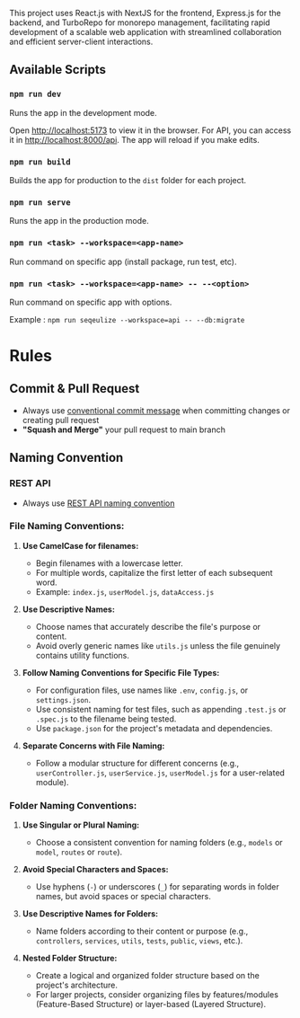 
This project uses React.js with NextJS for the frontend, Express.js for the backend, and TurboRepo for monorepo management, facilitating rapid development of a scalable web application with streamlined collaboration and efficient server-client interactions.

## Available Scripts

### `npm run dev`

Runs the app in the development mode.

Open [http://localhost:5173](http://localhost:5173) to view it in the browser. For API, you can access it in [http://localhost:8000/api](http://localhost:8000/api). The app will reload if you make edits.

### `npm run build`

Builds the app for production to the `dist` folder for each project.

### `npm run serve`

Runs the app in the production mode.

### `npm run <task> --workspace=<app-name>`

Run command on specific app (install package, run test, etc).

### `npm run <task> --workspace=<app-name> -- --<option>`

Run command on specific app with options.

Example : `npm run seqeulize --workspace=api -- --db:migrate`

# Rules

## Commit & Pull Request

- Always use [conventional commit message](https://www.conventionalcommits.org/en/v1.0.0/) when committing changes or creating pull request
- **"Squash and Merge"** your pull request to main branch

## Naming Convention

### REST API

- Always use [REST API naming convention](https://restfulapi.net/resource-naming/)

### File Naming Conventions:

1. **Use CamelCase for filenames:**
   - Begin filenames with a lowercase letter.
   - For multiple words, capitalize the first letter of each subsequent word.
   - Example: `index.js`, `userModel.js`, `dataAccess.js`

2. **Use Descriptive Names:**
   - Choose names that accurately describe the file's purpose or content.
   - Avoid overly generic names like `utils.js` unless the file genuinely contains utility functions.

3. **Follow Naming Conventions for Specific File Types:**
   - For configuration files, use names like `.env`, `config.js`, or `settings.json`.
   - Use consistent naming for test files, such as appending `.test.js` or `.spec.js` to the filename being tested.
   - Use `package.json` for the project's metadata and dependencies.

4. **Separate Concerns with File Naming:**
   - Follow a modular structure for different concerns (e.g., `userController.js`, `userService.js`, `userModel.js` for a user-related module).

### Folder Naming Conventions:

1. **Use Singular or Plural Naming:**
   - Choose a consistent convention for naming folders (e.g., `models` or `model`, `routes` or `route`).

2. **Avoid Special Characters and Spaces:**
   - Use hyphens (`-`) or underscores (`_`) for separating words in folder names, but avoid spaces or special characters.

3. **Use Descriptive Names for Folders:**
   - Name folders according to their content or purpose (e.g., `controllers`, `services`, `utils`, `tests`, `public`, `views`, etc.).

4. **Nested Folder Structure:**
   - Create a logical and organized folder structure based on the project's architecture.
   - For larger projects, consider organizing files by features/modules (Feature-Based Structure) or layer-based (Layered Structure).
